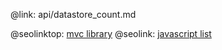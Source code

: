 @link: api/datastore_count.md

@seolinktop: [mvc library](https://webix.com)
@seolink: [javascript list](https://webix.com/widget/list/)